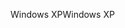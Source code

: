 <span data-ttu-id="9ad77-101">Windows XP</span><span class="sxs-lookup"><span data-stu-id="9ad77-101">Windows XP</span></span>